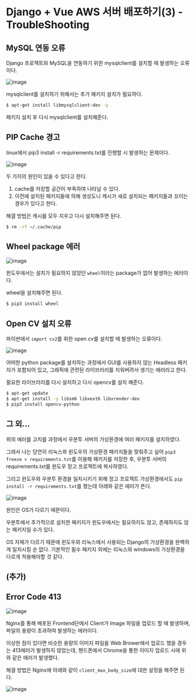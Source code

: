 # Django + Vue AWS 서버 배포하기(3) - TroubleShooting

## MySQL 연동 오류

Django 프로젝트와 MySQL을 연동하기 위한 mysqlclient를 설치할 때 발생하는 오류이다.

![image](https://user-images.githubusercontent.com/52814897/79877872-bd230000-8427-11ea-84f8-53e9a12a9b3e.png)

mysqlclient를 설치하기 위해서는 추가 패키지 설치가 필요하다.

```bash
$ apt-get install libmysqlclient-dev -y
```

패키지 설치 후 다시 mysqlclient를 설치해준다.

## PIP Cache 경고

linux에서 pip3 install -r requirements.txt를 진행할 시 발생하는 문제이다. 

![image](https://user-images.githubusercontent.com/52814897/80068402-84e00680-857a-11ea-9abc-3910b00f7333.png)

두 가지의 원인이 있을 수 있다고 한다.

1. cache를 저장할 공간이 부족하여 나타날 수 있다.
2. 이전에 설치된 패키지들에 의해 생성도니 캐시가 새로 설치되는 패키지들과 꼬이는 경우가 있다고 한다.

해결 방법은 캐시를 모두 지우고 다시 설치해주면 된다.

```bash
$ rm -rf ~/.cache/pip
```

## Wheel package 에러

![image](https://user-images.githubusercontent.com/52814897/80069117-c9b86d00-857b-11ea-9ce0-2bd1fba2bb53.png)

윈도우에서는 설치가 필요하지 않았던 `wheel`이라는 package가 없어 발생하는 에러이다.

wheel을 설치해주면 된다.

```bash
$ pip3 install wheel
```

## Open CV 설치 오류

파이썬에서 `import cv2`를 위한 open cv를 설치할 때 발생하는 오류이다.

![image](https://user-images.githubusercontent.com/52814897/80070789-857a9c00-857e-11ea-8d57-d5cdf8960a50.png)

어떠한 python package를 설치하는 과정에서 GUI를 사용하지 않는 Headless 패키지가 포함되어 있고, 그래픽에 관련된 라이브러리를 지워버려서 생기는 에러라고 한다.

필요한 라이브러리를 다시 설치하고 다시 opencv를 설치 해준다.

```bash
$ apt-get update
$ apt-get install -y libsm6 libxext6 libxrender-dev
$ pip3 install opencv-python
```

## 그 외...

위의 에러를 고치를 과정에서 우분투 서버의 가상환경에 여러 패키지를 설치하였다.

그래서 나는 당연히 리눅스와 윈도우의 가상환경 패키지들을 맞춰주고 싶어 `pip3 freeze > requirements.txt`를 이용해 패키지를 저장한 후, 우분투 서버의 requirements.txt를 윈도우 장고 프로젝트에 복사하였다.

그리고 윈도우와 우분투 환경을 일치시키기 위해 장고 프로젝트 가상환경에서도 `pip install -r requirements.txt`를 했는데 아래와 같은 에러가 뜬다.

![image](https://user-images.githubusercontent.com/52814897/80077883-135b8480-8589-11ea-8657-ea5225bdbb4e.png)

원인은 OS가 다르기 때문이다.

우분투에서 추가적으로 설치한 패키지가 윈도우에서는 필요하지도 않고, 존재하지도 않는 패키지일 수가 있다.

OS 자체가 다르기 때문에 윈도우와 리눅스에서 사용되는 Django의 가상환경을 완벽하게 일치시킬 순 없다. 기본적인 필수 패키지 외에는 리눅스와 windows의 가상환경을 다르게 적용해야할 것 같다.

## (추가)

## Error Code 413

![image](https://user-images.githubusercontent.com/52814897/80309763-e40b7880-8811-11ea-8b10-e354d3ef2722.png)

Nginx를 통해 배포된 Frontend단에서 Client가 Image 파일을 업로드 할 때 발생하며, 파일의 용량이 초과하여 발생하는 에러이다.

이상한 점이 있다면 비슷한 용량의 이미지 파일을 Web Brower에서 업로드 했을 경우는 413에러가 발생하지 않았는데, 핸드폰에서 Chrome을 통한 이미지 업로드 시에 위와 같은 에러가 발생했다.

해결 방법은 Nginx에 아래와 같이 `client_max_body_size`에 대한 설정을 해주면 된다.

![image](https://user-images.githubusercontent.com/52814897/80309923-e91cf780-8812-11ea-8d2e-388acd984bf7.png)



